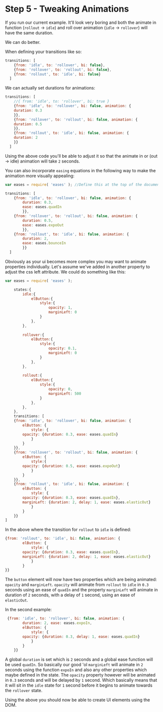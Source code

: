 # Step 5 - Tweaking Animations

If you run our current example. It'll look very boring and both the animate in function (`rollout` -> `idle`) and roll over animation (`idle` -> `rollover`) will have the same duration.

We can do better.

When defining your transitions like so:

```javascript
transitions: [
    {from: 'idle', to: 'rollover', bi: false},
	{from: 'rollover', to: 'rollout', bi: false},
	{from: 'rollout', to: 'idle', bi: false}
  ]
```

We can actually set durations for animations:

```javascript
transitions: [
	//{ from: 'idle', to: 'rollover', bi: true }
    {from: 'idle', to: 'rollover', bi: false, animation: {
    duration: 0.3
    }},
	{from: 'rollover', to: 'rollout', bi: false, animation: {
	duration: 0.5
	}},
	{from: 'rollout', to: 'idle', bi: false, animation: {
	duration: 2
	}}
  ]
```

Using the above code you'll be able to adjust it so that the animate in or (out -> idle) animation will take `2` seconds.

You can also incorporate `easing` equations in the following way to make the animation more visually appealing:

```javascript
var eases = require( 'eases' ); //Define this at the top of the document

transitions: [
    {from: 'idle', to: 'rollover', bi: false, animation: {
		duration: 0.3,
		ease: eases.quadIn
		}},
	{from: 'rollover', to: 'rollout', bi: false, animation: {
		duration: 0.5,
		ease: eases.expoOut
		}},
	{from: 'rollout', to: 'idle', bi: false, animation: {
		duration: 2,
		ease: eases.bounceIn
		}}
  ]
```

Obviously as your ui becomes more complex you may want to animate properties individually. Let's assume we've added in another property to adjust the css left attribute. We could do something like this:

```javascript
var eases = require( 'eases' );

	states:{
		idle:{
			elButton:{
				style:{
					opacity: 1,
					marginLeft: 0
				}
			},
		},
		
		rollover:{
			elButton:{
				style:{
					opacity: 0.1,
					marginLeft: 0
				}
			},
		},
		
		rollout:{
			elButton:{
				style:{
					opacity: 0,
					marginLeft: 500
				}
			},
		},
	},
	transitions: [
    {from: 'idle', to: 'rollover', bi: false, animation: {
		elButton: {
			style: {
		opacity: {duration: 0.3, ease: eases.quadIn}
			}
		}
	}},
	{from: 'rollover', to: 'rollout', bi: false, animation: {
		elButton: {
			style:{
		opacity: {duration: 0.5, ease: eases.expoOut}
			}
		}
	}},
	{from: 'rollout', to: 'idle', bi: false, animation: {
		elButton: {
			style: {
		opacity: {duration: 0.3, ease: eases.quadIn},
		marginLeft: {duration: 2, delay: 1, ease: eases.elasticOut}
			}
		}
	}}
]
```
In the above where the transition for `rollout` to `idle` is defined:
```javascript
{from: 'rollout', to: 'idle', bi: false, animation: {
		elButton: {
			style: {
		opacity: {duration: 0.3, ease: eases.quadIn},
		marginLeft: {duration: 2, delay: 1, ease: eases.elasticOut}
			}
		}
}}
```

The `button` element will now have two properties which are being animated: `opacity` and `marginLeft`. `opacity` will animate from `rollout` to `idle` in `0.3` seconds using an ease of `quadIn` and the property `marginLeft` will animate in duration of `2` seconds, with a delay of `1` second, using an ease of `elasticOut`.

In the second example:
```javascript
 {from: 'idle', to: 'rollover', bi: false, animation: {
		duration: 2, ease: eases.expoIn,
		elButton: {
			style: {
		opacity: {duration: 0.3, delay: 1, ease: eases.quadIn}
			}
		}
	}}
```
A global `duration` is set which is `2` seconds and a global ease function will be used `quadIn`. So basically our good 'ol `marginLeft` will animate in `2` seconds using the function `expoIn` and also any other properties which maybe defined in the state. The `opacity` property however will be animated in `0.3` seconds and will be delayed by `1` second. Which basically means that it will sit in the `idle` state for `1` second before it begins to animate towards the `rollover` state.

Using the above you should now be able to create UI elements using the DOM.
